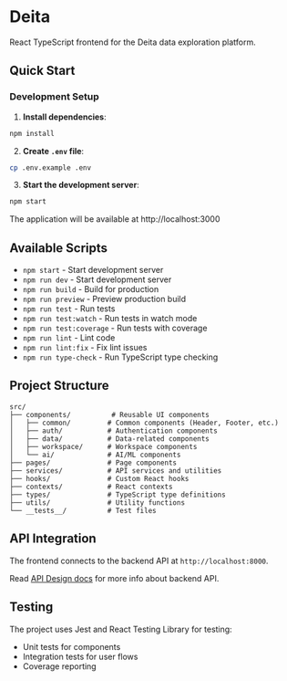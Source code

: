 # Deita

React TypeScript frontend for the Deita data exploration platform.

## Quick Start

### Development Setup

1. **Install dependencies**:

```bash
npm install
```

2. **Create `.env` file**:

```bash
cp .env.example .env
```

3. **Start the development server**:

```bash
npm start
```

The application will be available at http://localhost:3000

## Available Scripts

- `npm start` - Start development server
- `npm run dev` - Start development server
- `npm run build` - Build for production
- `npm run preview` - Preview production build
- `npm run test` - Run tests
- `npm run test:watch` - Run tests in watch mode
- `npm run test:coverage` - Run tests with coverage
- `npm run lint` - Lint code
- `npm run lint:fix` - Fix lint issues
- `npm run type-check` - Run TypeScript type checking

## Project Structure

```
src/
├── components/          # Reusable UI components
│   ├── common/         # Common components (Header, Footer, etc.)
│   ├── auth/           # Authentication components
│   ├── data/           # Data-related components
│   ├── workspace/      # Workspace components
│   └── ai/             # AI/ML components
├── pages/              # Page components
├── services/           # API services and utilities
├── hooks/              # Custom React hooks
├── contexts/           # React contexts
├── types/              # TypeScript type definitions
├── utils/              # Utility functions
└── __tests__/          # Test files
```

## API Integration

The frontend connects to the backend API at `http://localhost:8000`.

Read [API Design docs](../docs/04-api-design.md) for more info about backend API.

## Testing

The project uses Jest and React Testing Library for testing:

- Unit tests for components
- Integration tests for user flows
- Coverage reporting

